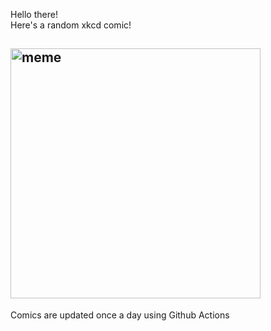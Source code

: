 Hello there! <br>Here's a random xkcd comic!<br>
## <img src="https://imgs.xkcd.com/comics/operating_systems.png" alt="meme" width="400"/><br>
Comics are updated once a day using Github Actions